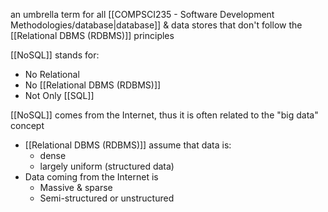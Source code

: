 an umbrella term for all [[COMPSCI235 - Software Development Methodologies/database|database]] & data stores that don't follow the [[Relational DBMS (RDBMS)]] principles

[[NoSQL]] stands for:
- No Relational
- No [[Relational DBMS (RDBMS)]]
- Not Only [[SQL]]

[[NoSQL]] comes from the Internet, thus it is often related to the "big data" concept
- [[Relational DBMS (RDBMS)]] assume that data is:
	- dense
	- largely uniform (structured data)
- Data coming from the Internet is
	- Massive & sparse
	- Semi-structured or unstructured